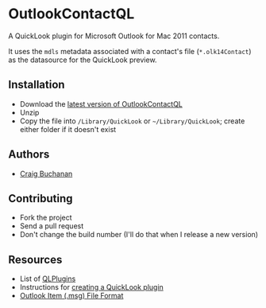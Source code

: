 # OutlookContactQL

A QuickLook plugin for Microsoft Outlook for Mac 2011 contacts.

It uses the `mdls` metadata associated with a contact's file (`*.olk14Contact`) as the datasource for the QuickLook preview.

## Installation

* Download the [latest version of OutlookContactQL](https://github.com/craibuc/OutlookContactQL/releases)
* Unzip
* Copy the file into `/Library/QuickLook` or `~/Library/QuickLook`; create either folder if it doesn't exist

## Authors

* [Craig Buchanan](https://github.com/craibuc)

## Contributing

* Fork the project
* Send a pull request
* Don't change the build number (I'll do that when I release a new version)

## Resources

* List of [QLPlugins](http://www.qlplugins.com/)
* Instructions for [creating a QuickLook plugin](http://blog.10to1.be/cocoa/2012/01/27/creating-a-quick-look-plugin/)
* [Outlook Item (.msg) File Format](http://msdn.microsoft.com/en-us/library/cc463912%28v=exchg.80%29.aspx)